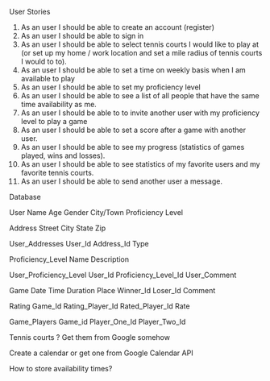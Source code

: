 User Stories

1. As an user I should be able to create an account (register)
2. As an user I should be able to sign in
3. As an user I should be able to select tennis courts I would like to play at (or set up my home / work location and set a mile radius of tennis courts I would to to).
4. As an user I should be able to set a time on weekly basis when I am available to play
5. As an user I should be able to set my proficiency level
6. As an user I should be able to see a list of all people that have the same time availability as me.
7. As an user I should be able to to invite another user with my proficiency level to play a game
8. As an user I should be able to set a score after a game with another user.
9. As an user I should be able to see my progress (statistics of games played, wins and losses).
10. As an user I should be able to see statistics of my favorite users and my favorite tennis courts.
11. As an user I should be able to send another user a message.


Database

User
  Name
  Age
  Gender
  City/Town
  Proficiency Level

Address
  Street
  City
  State
  Zip

User_Addresses
  User_Id
  Address_Id
  Type

Proficiency_Level
  Name
  Description

User_Proficiency_Level
  User_Id
  Proficiency_Level_Id
  User_Comment

Game
  Date Time
  Duration
  Place
  Winner_Id
  Loser_Id
  Comment

Rating
  Game_Id
  Rating_Player_Id
  Rated_Player_Id
  Rate

Game_Players
  Game_id
  Player_One_Id
  Player_Two_Id


Tennis courts ? Get them from Google somehow

Create a calendar or get one from Google Calendar API

How to store availability times?
